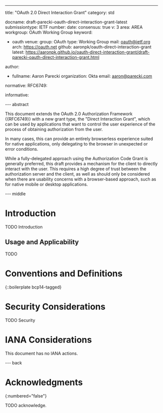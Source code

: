 ---
title: "OAuth 2.0 Direct Interaction Grant"
category: std

docname: draft-parecki-oauth-direct-interaction-grant-latest
submissiontype: IETF
number:
date:
consensus: true
v: 3
area: AREA
workgroup: OAuth Working Group
keyword:
 - oauth
venue:
  group: OAuth
  type: Working Group
  mail: oauth@ietf.org
  arch: https://oauth.net
  github: aaronpk/oauth-direct-interaction-grant
  latest: https://aaronpk.github.io/oauth-direct-interaction-grant/draft-parecki-oauth-direct-interaction-grant.html

author:
 -  fullname: Aaron Parecki
    organization: Okta
    email: aaron@parecki.com

normative:
  RFC6749:


informative:


--- abstract

This document extends the OAuth 2.0 Authorization Framework {{RFC6749}} with a
new grant type, the "Direct Interaction Grant", which can be used by applications
that want to control the user experience of the process of obtaining authorization
from the user.

In many cases, this can provide an entirely browserless experience suited for native
applications, only delegating to the browser in unexpected or error conditions.

While a fully-delegated approach using the Authorization Code Grant is generally
preferred, this draft provides a mechanism for the client to directly interact
with the user. This requires a high degree of trust between the authorization server
and the client, as well as should only be considered when there are usability
concerns with a browser-based approach, such as for native mobile or desktop applications.


--- middle

# Introduction

TODO Introduction

## Usage and Applicability

TODO


# Conventions and Definitions

{::boilerplate bcp14-tagged}






# Security Considerations

TODO Security


# IANA Considerations

This document has no IANA actions.


--- back

# Acknowledgments
{:numbered="false"}

TODO acknowledge.
